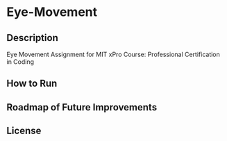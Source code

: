 # Eye-Movement

## Description
Eye Movement Assignment for MIT xPro Course: Professional Certification in Coding

## How to Run

## Roadmap of Future Improvements

## License

